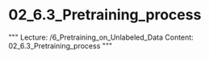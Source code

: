 # 02_6.3_Pretraining_process

"""
Lecture: /6_Pretraining_on_Unlabeled_Data
Content: 02_6.3_Pretraining_process
"""

